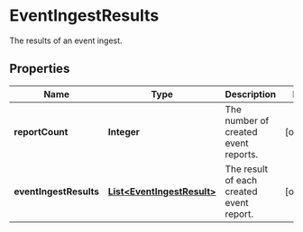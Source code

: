 

# EventIngestResults

The results of an event ingest.

## Properties

| Name | Type | Description | Notes |
|------------ | ------------- | ------------- | -------------|
|**reportCount** | **Integer** | The number of created event reports. |  [optional] |
|**eventIngestResults** | [**List&lt;EventIngestResult&gt;**](EventIngestResult.md) | The result of each created event report. |  [optional] |



